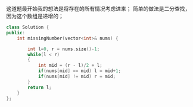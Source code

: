 这道题最开始我的想法是将存在的所有情况考虑进来；
简单的做法是二分查找，因为这个数组是递增的；

```c++
class Solution {
public:
    int missingNumber(vector<int>& nums) {

        int l=0, r = nums.size()-1;
        while(l < r)
        {
            int mid = (r - l)/2 + l;
            if(nums[mid] == mid) l = mid+1;
            if(nums[mid] != mid) r = mid;
        }
        return l;
    }
};
```

